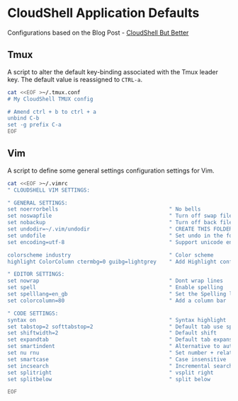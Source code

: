 # CloudShell Application Defaults

Configurations based on the Blog Post - [CloudShell But Better](https://medium.com/@askrichardrose/cloudshell-but-better-e3f759b999cd)

## Tmux

A script to alter the default key-binding associated with the Tmux leader key.
The default value is reassigned to `CTRL-a`.

```bash
cat <<EOF >~/.tmux.conf
# My CloudShell TMUX config

# Amend ctrl + b to ctrl + a
unbind C-b
set -g prefix C-a
EOF
```

##  Vim

A script to define some general settings configuration settings for Vim.

```bash
cat <<EOF >~/.vimrc
" CLOUDSHELL VIM SETTINGS: 

" GENERAL SETTINGS: 
set noerrorbells                                   " No bells
set noswapfile                                     " Turn off swap file
set nobackup                                       " Turn off back file
set undodir=~/.vim/undodir                         " CREATE THIS FOLDER!!!
set undofile                                       " Set undo in the folder
set encoding=utf-8                                 " Support unicode encoding

colorscheme industry                               " Color scheme
highlight ColorColumn ctermbg=0 guibg=lightgrey    " Add Highlight config

" EDITOR SETTINGS: 
set nowrap                                         " Dont wrap lines
set spell                                          " Enable spelling
set spelllang=en_gb                                " Set the Spelling lang
set colorcolumn=80                                 " Add a column bar

" CODE SETTINGS: 
syntax on                                          " Syntax highlight
set tabstop=2 softtabstop=2                        " Default tab use space
set shiftwidth=2                                   " Default shift
set expandtab                                      " Default tab expansion
set smartindent                                    " Alternative to autoindent
set nu rnu                                         " Set number + relative
set smartcase                                      " Case insensitive
set incsearch                                      " Incremental search
set splitright                                     " vsplit right
set splitbelow                                     " split below

EOF
```
